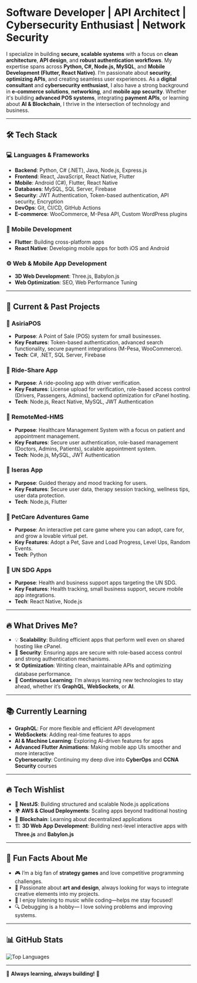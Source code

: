 # Software Developer | API Architect | Cybersecurity Enthusiast | Network Security 

I specialize in building **secure, scalable  systems** with a focus on **clean architecture**, **API design**, and **robust authentication workflows**. My expertise spans across **Python, C#, Node.js, MySQL**, and **Mobile Development (Flutter, React Native)**. I’m passionate about **security**, **optimizing APIs**, and creating seamless user experiences. As a **digital consultant** and **cybersecurity enthusiast**, I also have a strong background in **e-commerce solutions**, **networking**, and **mobile app security**. Whether it's building **advanced POS systems**, integrating **payment APIs**, or learning about **AI & Blockchain**, I thrive in the intersection of technology and business.

---

## 🛠️ Tech Stack

### 💻 Languages & Frameworks
- **Backend**: Python, C# (.NET), Java, Node.js, Express.js
- **Frontend**: React, JavaScript, React Native, Flutter
- **Mobile**: Android (C#), Flutter, React Native
- **Databases**: MySQL, SQL Server, Firebase
- **Security**: JWT Authentication, Token-based authentication, API security, Encryption
- **DevOps**: Git, CI/CD, GitHub Actions
- **E-commerce**: WooCommerce, M-Pesa API, Custom WordPress plugins

### 📱 Mobile Development
- **Flutter**: Building cross-platform apps
- **React Native**: Developing mobile apps for both iOS and Android

### ⚙️ Web & Mobile App Development
- **3D Web Development**: Three.js, Babylon.js  
- **Web Optimization**: SEO, Web Performance Tuning

---

## 🚀 Current & Past Projects

### 🏪 **AsiriaPOS**  
- **Purpose**: A Point of Sale (POS) system for small businesses.
- **Key Features**: Token-based authentication, advanced search functionality, secure payment integrations (M-Pesa, WooCommerce).
- **Tech**: C#, .NET, SQL Server, Firebase

### 🚗 **Ride-Share App**  
- **Purpose**: A ride-pooling app with driver verification.
- **Key Features**: License upload for verification, role-based access control (Drivers, Passengers, Admins), backend optimization for cPanel hosting.
- **Tech**: Node.js, React Native, MySQL, JWT Authentication

### 🏥 **RemoteMed-HMS**  
- **Purpose**: Healthcare Management System with a focus on patient and appointment management.
- **Key Features**: Secure user authentication, role-based management (Doctors, Admins, Patients), scalable appointment system.
- **Tech**: Node.js, MySQL, JWT Authentication

### 🧠 **Iseras App**  
- **Purpose**: Guided therapy and mood tracking for users.
- **Key Features**: Secure user data, therapy session tracking, wellness tips, user data protection.
- **Tech**: Node.js, Flutter

### 🐶 **PetCare Adventures Game**  
- **Purpose**: An interactive pet care game where you can adopt, care for, and grow a lovable virtual pet.
- **Key Features**:  Adopt a Pet, Save and Load Progress, Level Ups, Random Events.
- **Tech**: Python

### 📱 **UN SDG Apps**  
- **Purpose**: Health and business support apps targeting the UN SDG.
- **Key Features**: Health tracking, small business support, secure mobile app integrations.
- **Tech**: React Native, Node.js

---

## 🔥 What Drives Me?

- 💡 **Scalability**: Building efficient apps that perform well even on shared hosting like cPanel.
- 🔐 **Security**: Ensuring apps are secure with role-based access control and strong authentication mechanisms.
- 🛠 **Optimization**: Writing clean, maintainable APIs and optimizing database performance.
- 🚀 **Continuous Learning**: I’m always learning new technologies to stay ahead, whether it’s **GraphQL**, **WebSockets**, or **AI**.

---

## 📚 Currently Learning
- **GraphQL**: For more flexible and efficient API development
- **WebSockets**: Adding real-time features to apps
- **AI & Machine Learning**: Exploring AI-driven features for apps
- **Advanced Flutter Animations**: Making mobile app UIs smoother and more interactive
- **Cybersecurity**: Continuing my deep dive into **CyberOps** and **CCNA Security** courses

---

## 🔥 Tech Wishlist
- 🚀 **NestJS**: Building structured and scalable Node.js applications
- 🌍 **AWS & Cloud Deployments**: Scaling apps beyond traditional hosting
- 🤖 **Blockchain**: Learning about decentralized applications
- 🏗 **3D Web App Development**: Building next-level interactive apps with **Three.js** and **Babylon.js**

---

## 🎉 Fun Facts About Me
- 🎮 I’m a big fan of **strategy games** and love competitive programming challenges.
- 🎨 Passionate about **art and design**, always looking for ways to integrate creative elements into my projects.
- 🎵 I enjoy listening to music while coding—helps me stay focused!
- 🔍 Debugging is a hobby— I love solving problems and improving systems.

---

## 📊 GitHub Stats

<!-- ![Your GitHub Stats](https://github-readme-stats.vercel.app/api?username=Muthaa&show_icons=true&theme=radical)  -->
![Top Languages](https://github-readme-stats.vercel.app/api/top-langs/?username=Muthaa&layout=compact&theme=radical)

---

🚀 **Always learning, always building!** 🚀
